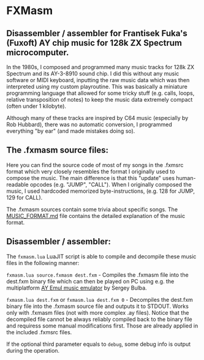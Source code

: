 FXMasm
======

## Disassembler / assembler for Frantisek Fuka's (Fuxoft) AY chip music for 128k ZX Spectrum microcomputer.

In the 1980s, I composed and programmed many music tracks for 128k ZX Spectrum and its AY-3-8910 sound chip. I did this without any music software or MIDI keyboard, inputting the raw music data which was then interpreted using my custom playroutine. This was basically a miniature programming language that allowed for some tricky stuff (e.g. calls, loops, relative transposition of notes) to keep the music data extremely compact (often under 1 kilobyte).

Although many of these tracks are inspired by C64 music (especially by Rob Hubbard), there was no automatic conversion, I programmed everything "by ear" (and made mistakes doing so).

## The .fxmasm source files:

Here you can find the source code of most of my songs in the .fxmsrc format which very closely resembles the format I originally used to compose the music. The main difference is that this "update" uses human-readable opcodes (e.g. "JUMP", "CALL"). When I originally composed the music, I used hardcoded memorized byte-instructions, (e.g. 128 for JUMP, 129 for CALL).

The .fxmasm sources contain some trivia about specific songs. The [MUSIC_FORMAT.md](MUSIC_FORMAT.md) file contains the detailed explanation of the music format.

## Disassembler / assembler:

The `fxmasm.lua` LuaJIT script is able to compile and decompile these music files in the following manner:

`fxmasm.lua source.fxmasm dest.fxm` - Compiles the .fxmasm file into the dest.fxm binary file which can then be played on PC using e.g. the multiplatform [AY Emul music emulator](https://bulba.untergrund.net/emulator_e.htm) by Sergey Bulba.

`fxmasm.lua dest.fxm` or `fxmasm.lua dest.fxm 0` - Decompiles the dest.fxm binary file into the .fxmasm source file and outputs it to STDOUT. Works only with .fxmasm files (not with more complex .ay files). Notice that the decompiled file cannot be always reliably compiled back to the binary file and requiress some manual modifications first. Those are already applied in the included .fxmsrc files.

If the optional third parameter equals to `debug`, some debug info is output during the operation.
